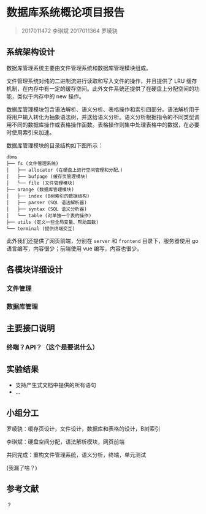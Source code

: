 # 数据库系统概论项目报告

> 2017011472  李琪斌
> 2017011364  罗崚骁

## 系统架构设计

数据库管理系统主要由文件管理系统和数据库管理模块组成。

文件管理系统对纯的二进制流进行读取和写入文件的操作，并且提供了 LRU 缓存机制，在内存中有一定的缓存空间。此外文件系统还提供了在硬盘上分配空间的功能，类似于内存中的 new 操作。

数据库管理模块包含语法解析、语义分析、表格操作和索引四部分。语法解析用于将用户输入转化为抽象语法树，并送给语义分析。语义分析根据指令的不同类型调用不同的数据库操作或表格操作函数。表格操作则集中处理表格中的数据，在必要时使用索引来加速。

数据库管理模块的目录结构如下图所示：

```
dbms
├── fs (文件管理系统)
│   ├── allocator (在硬盘上进行空间管理和分配、)
│   ├── bufpage (缓存页管理模块)
│   └── file (文件管理模块)
├── orange (数据库管理模块)
│   ├── index (B树索引的数据结构)
│   ├── parser (SQL 语法解析器)
│   ├── syntax (SQL 语义分析器)
│   └── table (对单独一个表的操作)
├── utils (定义一些全局变量、帮助函数)
└── terminal (提供终端交互)
```

此外我们还提供了网页前端，分别在 `server` 和 `frontend` 目录下，服务器使用 go 语言编写，内容很少；前端使用 vue 编写，内容也很少。

## 各模块详细设计

### 文件管理


### 数据库管理


## 主要接口说明

### 终端？API？（这个是要说什么）




## 实验结果

- 支持产生式文档中提供的所有语句
- ...

## 小组分工

罗崚骁：缓存页设计，文件设计，数据库和表格的设计，B树索引

李琪斌：硬盘空间分配，语法解析模块，网页前端

共同完成：重构文件管理系统，语义分析，终端，单元测试

(我漏了啥？)

## 参考文献

？